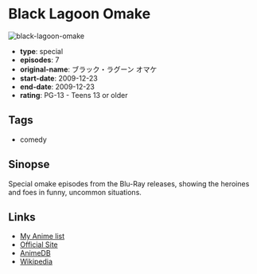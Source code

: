 # Black Lagoon Omake

![black-lagoon-omake](https://cdn.myanimelist.net/images/anime/13/22266.jpg)

-   **type**: special
-   **episodes**: 7
-   **original-name**: ブラック・ラグーン オマケ
-   **start-date**: 2009-12-23
-   **end-date**: 2009-12-23
-   **rating**: PG-13 - Teens 13 or older

## Tags

-   comedy

## Sinopse

Special omake episodes from the Blu-Ray releases, showing the heroines and foes in funny, uncommon situations.

## Links

-   [My Anime list](https://myanimelist.net/anime/8440/Black_Lagoon_Omake)
-   [Official Site](http://www.blacklagoon.jp/)
-   [AnimeDB](http://anidb.info/perl-bin/animedb.pl?show=anime&aid=3395)
-   [Wikipedia](http://en.wikipedia.org/wiki/Black_lagoon)
